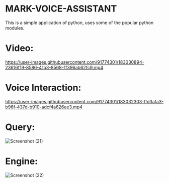 # MARK-VOICE-ASSISTANT
This is a simple application of python, uses some of the popular python modules.
# Video:
https://user-images.githubusercontent.com/91774301/183030894-23616f19-8586-41b3-8568-1f396ab62fc9.mp4

# Voice Interaction:

https://user-images.githubusercontent.com/91774301/183032303-ffd3afa3-b96f-437d-b910-adcf4a626ee3.mp4

# Query:
![Screenshot (21)](https://user-images.githubusercontent.com/91774301/163676780-ad608615-2f2c-4b59-9ff9-16553bb4f4f9.png)

# Engine:
![Screenshot (22)](https://user-images.githubusercontent.com/91774301/163676794-bfda79a7-1c3e-4627-b9d3-6db89ad1617d.png)
